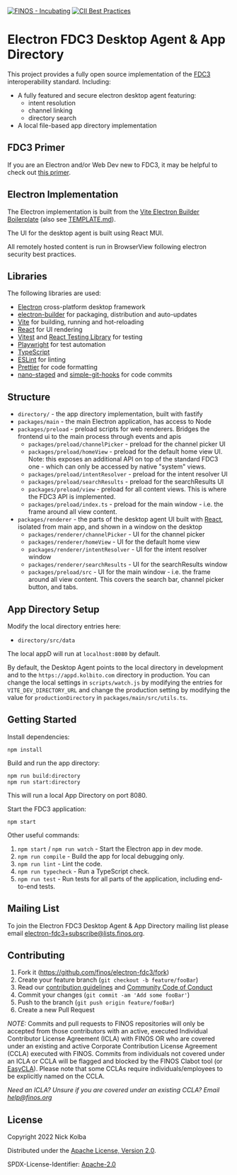 [![FINOS - Incubating](https://cdn.jsdelivr.net/gh/finos/contrib-toolbox@master/images/badge-incubating.svg)](https://finosfoundation.atlassian.net/wiki/display/FINOS/Incubating)
[![CII Best Practices](https://bestpractices.coreinfrastructure.org/projects/6303/badge)](https://bestpractices.coreinfrastructure.org/projects/6303)

# Electron FDC3 Desktop Agent & App Directory

This project provides a fully open source implementation of the [FDC3](https://fdc3.finos.com) interoperability standard.  Including:
- A fully featured and secure electron desktop agent featuring:
    - intent resolution
    - channel linking
    - directory search
- A local file-based app directory implementation

## FDC3 Primer

If you are an Electron and/or Web Dev new to FDC3, it may be helpful to check out [this primer](FDC3_PRIMER.md).

## Electron Implementation

The Electron implementation is built from the [Vite Electron Builder Boilerplate] (also see [TEMPLATE.md](./TEMPLATE.md)). 

The UI for the desktop agent is built using React MUI.

All remotely hosted content is run in BrowserView following electron security best practices.


## Libraries

The following libraries are used:
- [Electron] cross-platform desktop framework
- [electron-builder] for packaging, distribution and auto-updates
- [Vite] for building, running and hot-reloading
- [React] for UI rendering
- [Vitest] and [React Testing Library] for testing
- [Playwright] for test automation
- [TypeScript]
- [ESLint] for linting
- [Prettier] for code formatting
- [nano-staged] and [simple-git-hooks] for code commits


[Electron]: https://github.com/electron/electron
[electron-builder]: https://github.com/electron-userland/electron-builder
[Vite]: https://github.com/vitejs/vite/
[Vite Electron Builder Boilerplate]: https://github.com/cawa-93/vite-electron-builder
[Vitest]: https://vitest.dev/
[React]: https://reactjs.org/
[MUI]: https://github.com/mui
[React Testing Library]: https://testing-library.com/docs/react-testing-library/intro/
[Typescript]: https://github.com/microsoft/TypeScript/
[Playwright]: https://playwright.dev
[Prettier]: https://prettier.io/
[ESLint]: https://eslint.org/
[nano-staged]: https://github.com/usmanyunusov/nano-staged
[simple-git-hooks]: https://github.com/toplenboren/simple-git-hooks
[fastify]: https://www.fastify.io/

## Structure

- `directory/`   - the app directory implementation, built with fastify
- `packages/main` - the main Electron application, has access to Node
- `packages/preload` - preload scripts for web renderers.  Bridges the frontend ui to the main process through events and apis
    - `packages/preload/channelPicker` - preload for the channel picker UI
    - `packages/preload/homeView` - preload for the default home view UI. Note: this exposes an additional API on top of the standard FDC3 one - which can only be accessed by native "system" views.
    - `packages/preload/intentResolver` - preload for the intent resolver UI
    - `packages/preload/searchResults` - preload for the searchResults UI
    - `packages/preload/view` - preload for all content views.  This is where the FDC3 API is implemented.
    - `packages/preload/index.ts` - preload for the main window - i.e. the frame around all view content.
- `packages/renderer` - the parts of the desktop agent UI built with [React], isolated from main app, and shown in a window on the desktop
    - `packages/renderer/channelPicker` - UI for the channel picker
    - `packages/renderer/homeView` - UI for the default home view
    - `packages/renderer/intentResolver` - UI for the intent resolver window
    - `packages/renderer/searchResults` - UI for the searchResults window
    - `packages/preload/src` - UI for the main window - i.e. the frame around all view content.  This covers the search bar, channel picker button, and tabs.

## App Directory Setup

Modify the local directory entries here:

- `directory/src/data`

The local appD will run at `localhost:8080` by default.

By default, the Desktop Agent points to the local directory in development and to the `https://appd.kolbito.com` directory in production.  You can change the local settings in `scripts/watch.js` by modifying the entries for `VITE_DEV_DIRECTORY_URL` and change the production setting by modifying the value for `productionDirectory` in `packages/main/src/utils.ts`.

## Getting Started

Install dependencies:

~~~
npm install
~~~

Build and run the app directory:

~~~
npm run build:directory
npm run start:directory
~~~

This will run a local App Directory on port 8080.

Start the FDC3 application:

~~~
npm start
~~~

Other useful commands:

1. `npm start` / `npm run watch` - Start the Electron app in dev mode.
1. `npm run compile` - Build the app for local debugging only.
1. `npm run lint` - Lint the code.
1. `npm run typecheck` - Run a TypeScript check.
1. `npm run test` - Run tests for all parts of the application, including end-to-end tests.

## Mailing List

To join the Electron FDC3 Desktop Agent & App Directory mailing list please email [electron-fdc3+subscribe@lists.finos.org](mailto:electron-fdc3+subscribe@lists.finos.org).


## Contributing

1. Fork it (<https://github.com/finos/electron-fdc3/fork>)
2. Create your feature branch (`git checkout -b feature/fooBar`)
3. Read our [contribution guidelines](.github/CONTRIBUTING.md) and [Community Code of Conduct](https://www.finos.org/code-of-conduct)
4. Commit your changes (`git commit -am 'Add some fooBar'`)
5. Push to the branch (`git push origin feature/fooBar`)
6. Create a new Pull Request

_NOTE:_ Commits and pull requests to FINOS repositories will only be accepted from those contributors with an active, executed Individual Contributor License Agreement (ICLA) with FINOS OR who are covered under an existing and active Corporate Contribution License Agreement (CCLA) executed with FINOS. Commits from individuals not covered under an ICLA or CCLA will be flagged and blocked by the FINOS Clabot tool (or [EasyCLA](https://github.com/finos/community/blob/master/governance/Software-Projects/EasyCLA.md)). Please note that some CCLAs require individuals/employees to be explicitly named on the CCLA.

*Need an ICLA? Unsure if you are covered under an existing CCLA? Email [help@finos.org](mailto:help@finos.org)*


## License

Copyright 2022 Nick Kolba

Distributed under the [Apache License, Version 2.0](http://www.apache.org/licenses/LICENSE-2.0).

SPDX-License-Identifier: [Apache-2.0](https://spdx.org/licenses/Apache-2.0)
